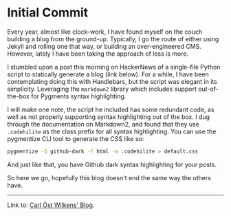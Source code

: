 # Initial Commit

Every year, almost like clock-work, I have found myself on the couch building a blog from the ground-up. Typically, I go the route of either using Jekyll and rolling one that way, or building an over-engineered CMS. However, lately I have been taking the approach of less is more. 

I stumbled upon a post this morning on HackerNews of a single-file Python script to statically generate a blog (link below). For a while, I have been contemplating doing this with Handlebars, but the script was elegant in its simplicity. Leveraging the `markdown2` library which includes support out-of-the-box for Pygments syntax highlighting.

I will make one note, the script he included has some redundant code, as well as not properly supporting syntax highlighting out of the box. I dug through the documentation on Markdown2, and found that they use `.codehilite` as the class prefix for all syntax highlighting. You can use the pygmentize CLI tool to generate the CSS like so:

```bash
pygmentize -S github-dark -f html -a .codehilite > default.css
```

And just like that, you have Github dark syntax highlighting for your posts.

So here we go, hopefully this blog doesn't end the same way the others have.

---

Link to: [Carl Öst Wilkens' Blog](https://ostwilkens.se/blog/setting-up-blog).
